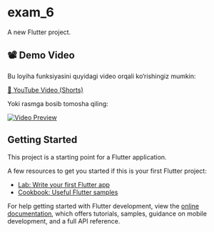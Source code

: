# exam_6

A new Flutter project.

## 📽️ Demo Video

Bu loyiha funksiyasini quyidagi video orqali ko‘rishingiz mumkin:

[🔗 YouTube Video (Shorts)](https://youtube.com/shorts/8Zd44fJedkI?feature=share)

Yoki rasmga bosib tomosha qiling:

[![Video Preview](https://img.youtube.com/vi/8Zd44fJedkI/0.jpg)](https://youtube.com/shorts/8Zd44fJedkI?feature=share)

## Getting Started

This project is a starting point for a Flutter application.

A few resources to get you started if this is your first Flutter project:

- [Lab: Write your first Flutter app](https://docs.flutter.dev/get-started/codelab)
- [Cookbook: Useful Flutter samples](https://docs.flutter.dev/cookbook)

For help getting started with Flutter development, view the
[online documentation](https://docs.flutter.dev/), which offers tutorials,
samples, guidance on mobile development, and a full API reference.
